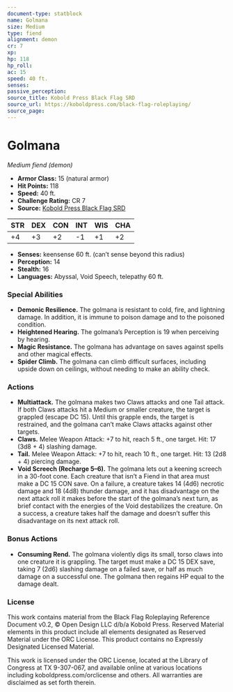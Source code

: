 ```yaml
---
document-type: statblock
name: Golmana
size: Medium
type: fiend
alignment: demon
cr: 7
xp: 
hp: 118
hp_roll: 
ac: 15
speed: 40 ft.
senses: 
passive_perception: 
source_title: Kobold Press Black Flag SRD
source_url: https://koboldpress.com/black-flag-roleplaying/
source_page: 
---
```


# Golmana

*Medium fiend (demon)*

- **Armor Class:** 15 (natural armor)
- **Hit Points:** 118
- **Speed:** 40 ft.
- **Challenge Rating:** CR 7
- **Source:** [Kobold Press Black Flag SRD](https://koboldpress.com/black-flag-roleplaying/)

| STR | DEX | CON | INT | WIS | CHA |
| --- | --- | --- | --- | --- | --- |
| +4 | +3 | +2 | -1 | +1 | +2 |

- **Senses:** keensense 60 ft. (can’t sense beyond this radius)
- **Perception:** 14
- **Stealth:** 16
- **Languages:** Abyssal, Void Speech, telepathy 60 ft.

### Special Abilities

- **Demonic Resilience.** The golmana is resistant to cold, fire, and lightning damage. In addition, it is immune to poison damage and to the poisoned condition.
- **Heightened Hearing.** The golmana’s Perception is 19 when perceiving by hearing.
- **Magic Resistance.** The golmana has advantage on saves against spells and other magical effects.
- **Spider Climb.** The golmana can climb difficult surfaces, including upside down on ceilings, without needing to make an ability check.

### Actions

- **Multiattack.** The golmana makes two Claws attacks and one Tail attack. If both Claws attacks hit a Medium or smaller creature, the target is grappled (escape DC 15). Until this grapple ends, the target is restrained, and the golmana can’t make Claws attacks against other targets.
- **Claws.** Melee Weapon Attack: +7 to hit, reach 5 ft., one target. Hit: 17 (3d8 + 4) slashing damage.
- **Tail.** Melee Weapon Attack: +7 to hit, reach 10 ft., one target. Hit: 13 (2d8 + 4) piercing damage.
- **Void Screech (Recharge 5–6).** The golmana lets out a keening screech in a 30-foot cone. Each creature that isn’t a Fiend in that area must make a DC 15 CON save. On a failure, a creature takes 14 (4d6) necrotic damage and 18 (4d8) thunder damage, and it has disadvantage on the next attack roll it makes before the start of the golmana’s next turn, as brief contact with the energies of the Void destabilizes the creature. On a success, a creature takes half the damage and doesn’t suffer this disadvantage on its next attack roll.

### Bonus Actions

- **Consuming Rend.** The golmana violently digs its small, torso claws into one creature it is grappling. The target must make a DC 15 DEX save, taking 7 (2d6) slashing damage on a failed save, or half as much damage on a successful one. The golmana then regains HP equal to the damage dealt.

### License

This work contains material from the Black Flag Roleplaying Reference Document v0.2, © Open Design LLC d/b/a Kobold Press. Reserved Material elements in this product include all elements designated as Reserved Material under the ORC License. This product contains no Expressly Designated Licensed Material.

This work is licensed under the ORC License, located at the Library of Congress at TX 9-307-067, and available online at various locations including koboldpress.com/orclicense and others. All warranties are disclaimed as set forth therein.
